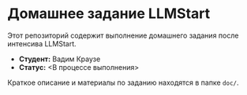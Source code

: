 # Домашнее задание LLMStart

Этот репозиторий содержит выполнение домашнего задания после интенсива LLMStart.

- **Студент:** Вадим Краузе
- **Статус:** <В процессе выполнения>

Краткое описание и материалы по заданию находятся в папке `doc/`.